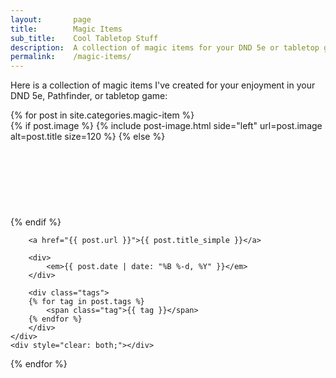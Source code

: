 ```yaml
---
layout:       page
title:        Magic Items
sub_title:    Cool Tabletop Stuff
description:  A collection of magic items for your DND 5e or tabletop game
permalink:    /magic-items/
---
```


Here is a collection of magic items I've created for your enjoyment in your DND 5e, Pathfinder, or tabletop game:

<div class="post-list">
{% for post in site.categories.magic-item %}
    <div class="post-list-post">
        {% if post.image %}
            {% include post-image.html side="left" url=post.image alt=post.title size=120 %}
        {% else %}
            <div class="image-left" style="height: 120px"></div>
        {% endif %}

        <a href="{{ post.url }}">{{ post.title_simple }}</a>

        <div>
            <em>{{ post.date | date: "%B %-d, %Y" }}</em>
        </div>

        <div class="tags">
        {% for tag in post.tags %}
            <span class="tag">{{ tag }}</span>
        {% endfor %}
        </div>
    </div>
    <div style="clear: both;"></div>
{% endfor %}
</div>